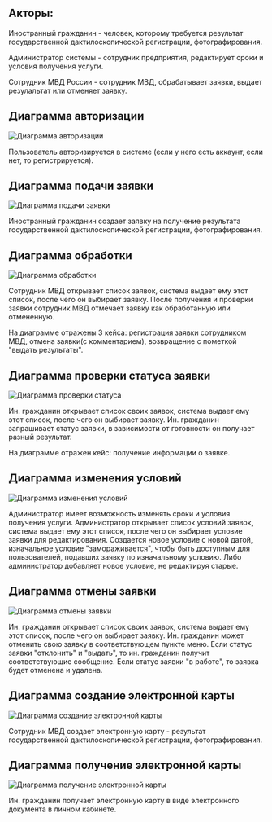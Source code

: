 Акторы:
-
Иностранный гражданин - человек, которому требуется результат государственной дактилоскопической регистрации, фотографирования.

Администратор системы - сотрудник предприятия, редактирует сроки и условия получения услуги.

Сотрудник МВД России - сотрудник МВД, обрабатывает заявки, выдает резулальтат или отменяет заявку.


Диаграмма авторизации
-
![Диаграмма авторизации](https://github.com/user-attachments/assets/7f83b804-8576-4366-ad13-7dd6bb97de53)





Пользователь авторизируется в системе (если у него есть аккаунт, если нет, то регистрируется).


Диаграмма подачи заявки
-
![Диаграмма подачи заявки](https://github.com/user-attachments/assets/6f2816d8-df10-491a-9c95-33e306d051b5)




Иностранный гражданин создает заявку на получение результата государственной дактилоскопической регистрации, фотографирования.


Диаграмма обработки
-
![Диаграмма обработки](https://github.com/user-attachments/assets/8a168244-1050-4e22-bdc4-82932f91ea4d)



Сотрудник МВД открывает список заявок, система выдает ему этот список, после чего он выбирает заявку.
После получения и проверки заявки сотрудник МВД отмечает заявку как обработанную или отмененную.

На диаграмме отражены 3 кейса: регистрация заявки сотрудником МВД, отмена заявки(с комментарием), возвращение с пометкой "выдать результаты".



Диаграмма проверки статуса заявки
-
![Диаграмма проверки статуса](https://github.com/user-attachments/assets/c39daee9-fad5-4dca-ac1c-4de2528846a6)





Ин. гражданин открывает список своих заявок, система выдает ему этот список, после чего он выбирает заявку.
Ин. гражданин запрашивает статус заявки, в зависимости от готовности он получает разный результат.

На диаграмме отражен кейс: получение информации о заявке.


Диаграмма изменения условий
-
![Диаграмма изменения условий](https://github.com/user-attachments/assets/21f4e89a-63a0-407d-9b44-9186f0b8ddbc)





Администратор имеет возможность изменять сроки и условия получения услуги. 
Администратор открывает список условий заявок, система выдает ему этот список, после чего он выбирает условие заявки для редактирования.
Создается новое условие с новой датой, изначальное условие "замораживается", чтобы быть доступным для пользователей, подавших заявку по изначальному условию.
Либо администратор добавляет новое условие, не редактируя старые.




Диаграмма отмены заявки
-
![Диаграмма отмены заявки](https://github.com/user-attachments/assets/d16b8c59-b9ea-41ed-9cca-38d41e98bd95)




Ин. гражданин открывает список своих заявок, система выдает ему этот список, после чего он выбирает заявку.
Ин. гражданин может отменить свою заявку в соответствующем пункте меню. 
Если статус заявки "отклонить" и "выдать", то ин. гражданин получит соответствующие сообщение.
Если статус заявки "в работе", то заявка будет отменена и удалена.




Диаграмма создание электронной карты
-
![Диаграмма создание электронной карты](https://github.com/user-attachments/assets/6813d310-38f4-4087-a1bf-d03130e5a3e4)




Сотрудник МВД создает электронную карту - результат государственной дактилоскопической регистрации, фотографирования.






Диаграмма получение электронной карты
-
![Диаграмма получение электронной карты](https://github.com/user-attachments/assets/bea2b95a-cc6b-4e2e-9a36-0560ce2d4822)




Ин. гражданин получает электронную карту в виде электронного документа в личном кабинете.
